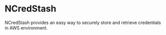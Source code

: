 # NCredStash
NCredStash provides an easy way to securely store and retrieve credentials in AWS environment.
